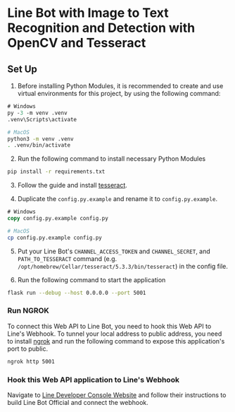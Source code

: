 # Line Bot with Image to Text Recognition and Detection with OpenCV and Tesseract

## Set Up
1. Before installing Python Modules, it is recommended to create and use virtual environments for this project, by using the following command:
```ps
# Windows
py -3 -m venv .venv
.venv\Scripts\activate
```

```bash
# MacOS
python3 -m venv .venv
. .venv/bin/activate
```

2. Run the following command to install necessary Python Modules
```bash
pip install -r requirements.txt
```

3. Follow the guide and install [tesseract](https://tesseract-ocr.github.io/tessdoc/Installation.html/).

4. Duplicate the `config.py.example` and rename it to `config.py.example`.
```ps
# Windows
copy config.py.example config.py
```

```bash
# MacOS
cp config.py.example config.py
```

5. Put your Line Bot's `CHANNEL_ACCESS_TOKEN` and `CHANNEL_SECRET`, and `PATH_TO_TESSERACT` command (e.g. `/opt/homebrew/Cellar/tesseract/5.3.3/bin/tesseract`) in the config file.

6. Run the following command to start the application
```bash
flask run --debug --host 0.0.0.0 --port 5001
```

### Run NGROK
To connect this Web API to Line Bot, you need to hook this Web API to Line's Webhook. To tunnel your local address to public address, you need to install [ngrok](https://ngrok.com/) and run the following command to expose this application's port to public.
```bash
ngrok http 5001
```

### Hook this Web API application to Line's Webhook
Navigate to [Line Developer Console Website](https://developers.line.biz/console) and follow their instructions to build Line Bot Official and connect the webhook. 
